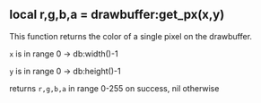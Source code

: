 ## local r,g,b,a = drawbuffer:get_px(x,y)

This function returns the color of a single pixel on the drawbuffer.


`x` is in range 0 -> db:width()-1

`y` is in range 0 -> db:height()-1

returns `r,g,b,a` in range 0-255 on success, nil otherwise
